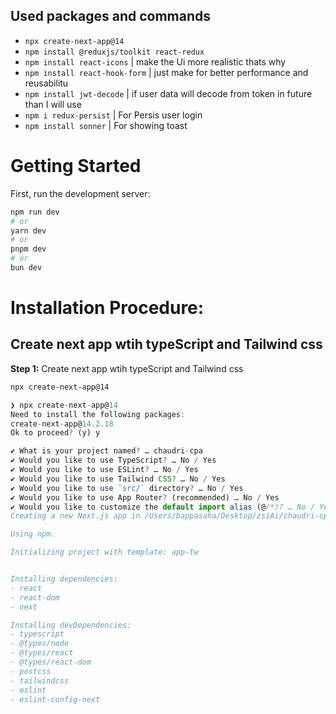 ## Used packages and commands

- `npx create-next-app@14` 
- `npm install @reduxjs/toolkit react-redux` 
- `npm install react-icons` | make the Ui more realistic thats why
- `npm install react-hook-form` | just make for better performance and reusabilitu
- `npm install jwt-decode` | if user data will decode from token in future than I will use 
- `npm i redux-persist` | For Persis user login
- `npm install sonner` | For showing toast

# Getting Started

First, run the development server:

```bash
npm run dev
# or
yarn dev
# or
pnpm dev
# or
bun dev
```

# Installation Procedure:

##    Create next app wtih typeScript and Tailwind css

**Step 1:** Create next app wtih typeScript and Tailwind css
```bash
npx create-next-app@14
```

```JavaScript
❯ npx create-next-app@14
Need to install the following packages:
create-next-app@14.2.18
Ok to proceed? (y) y

✔ What is your project named? … chaudri-cpa
✔ Would you like to use TypeScript? … No / Yes
✔ Would you like to use ESLint? … No / Yes
✔ Would you like to use Tailwind CSS? … No / Yes
✔ Would you like to use `src/` directory? … No / Yes
✔ Would you like to use App Router? (recommended) … No / Yes
✔ Would you like to customize the default import alias (@/*)? … No / Yes
Creating a new Next.js app in /Users/bappasaha/Desktop/zsiAi/chaudri-cpa.

Using npm.

Initializing project with template: app-tw 


Installing dependencies:
- react
- react-dom
- next

Installing devDependencies:
- typescript
- @types/node
- @types/react
- @types/react-dom
- postcss
- tailwindcss
- eslint
- eslint-config-next
```

